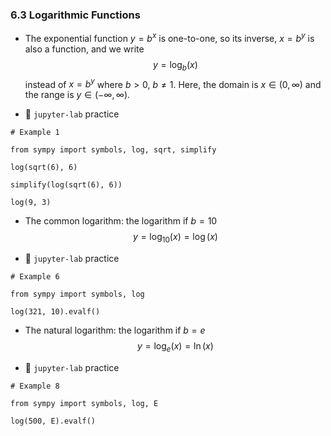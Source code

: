 ### 6.3 Logarithmic Functions

- The exponential function $y = b^x$ is one-to-one, so its inverse, $x = b^y$ is also a function, and  we write
$$ y = \log_b (x) $$
instead of $x = b^y$ where $b > 0$, $b \neq 1$.
Here, the domain is $x \in (0, \infty)$ and the range is $y \in ( -\infty, \infty)$.

- 🎯 `jupyter-lab` practice


```
# Example 1

from sympy import symbols, log, sqrt, simplify

log(sqrt(6), 6)

simplify(log(sqrt(6), 6))

log(9, 3)
```

- The common logarithm: the logarithm if $b = 10$
$$ y = \log_{10}(x) = \log(x) $$


- 🎯 `jupyter-lab` practice


```
# Example 6

from sympy import symbols, log

log(321, 10).evalf()
```


- The natural logarithm: the logarithm if $b = e$
$$ y = \log_{e}(x) = \ln(x) $$


- 🎯 `jupyter-lab` practice


```
# Example 8

from sympy import symbols, log, E

log(500, E).evalf()
```
